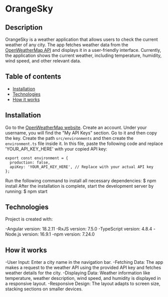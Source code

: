 # OrangeSky

## Description

OrangeSky is a weather application that allows users to check the current weather of any city. The app fetches weather data from the [OpenWeatherMap API](https://openweathermap.org/) and displays it in a user-friendly interface. Currently, the application shows the current weather, including temperature, humidity, wind speed, and other relevant data.

## Table of contents

- [Installation](#instalation)
- [Technologies](#technologies)
- [How it works](#how-it-works)

## Installation

Go to the [OpenWeatherMap website](https://openweathermap.org/).
Create an account.
Under your username, you will find the "My API Keys" section. Go to it and then copy the key.
Create the path `src/environments` and then create the `environment.ts` file inside it.
In this file, paste the following code and replace 'YOUR_API_KEY_HERE' with your copied API key:

```
export const environment = {
  production: false,
  apiKey: 'YOUR_API_KEY_HERE', // Replace with your actual API key
};
```

Run the following command to install all necessary dependencies:
$ npm install
After the installation is complete, start the development server by running:
$ npm start

## Technologies

Project is created with:

-Angular version: 18.2.11
-RxJS version: 7.5.0
-TypeScript version: 4.8.4
-Node.js version: 16.9.1
-npm version: 7.24.0

## How it works

-User Input: Enter a city name in the navigation bar.
-Fetching Data: The app makes a request to the weather API using the provided API key and fetches weather details for the city.
-Displaying Data: Weather information like temperature, weather description, wind speed, and humidity is displayed in a responsive layout.
-Responsive Design: The layout adapts to screen size, stacking sections on smaller devices.
